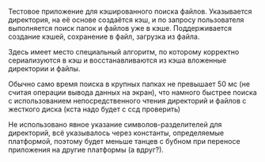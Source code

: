 Тестовое приложение для кэшированного поиска файлов.
Указывается директория, на её основе создаётся кэш, и по запросу пользователя выполняется поиск папок и файлов уже в кэше. 
Поддерживается создание кэшей, сохранение в файл, загрузка из файла. 

Здесь имеет место специальный алгоритм, по которому корректно сериализуются в кэш и восстанавливаются из кэша вложенные директории и файлы.

Обычно само время поиска в крупных папках не превышает 50 мс (не считая операции вывода данных на экран), что намного быстрее поиска с использованием непосредственного чтения директорий и файлов с жесткого диска (кста надо будет с ссд проверить)

Не использовано явное указание символов-разделителей для директорий, всё указывалось через константы, определяемые платформой, поэтому будет меньше танцев с бубном при переносе приложения на другие платформы (а вдруг?).
